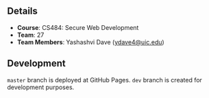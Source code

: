 
## Details
- **Course**: CS484: Secure Web Development
- **Team**: 27
- **Team Members**: Yashashvi Dave (ydave4@uic.edu)


## Development
`master` branch is deployed at GitHub Pages. `dev` branch is created for development purposes.
